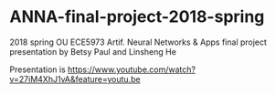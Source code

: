 # ANNA-final-project-2018-spring

2018 spring OU ECE5973 Artif. Neural Networks & Apps final project presentation by Betsy Paul and Linsheng He

Presentation is https://www.youtube.com/watch?v=27iM4XhJ1vA&feature=youtu.be
